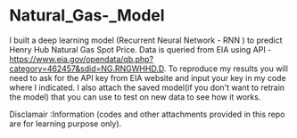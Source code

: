 # Natural_Gas-_Model
I built a deep learning model (Recurrent Neural Network - RNN ) to predict Henry Hub Natural Gas Spot Price. Data is queried from EIA using API - https://www.eia.gov/opendata/qb.php?category=462457&sdid=NG.RNGWHHD.D. To reproduce my results you will need to ask for the API key from EIA website and input your key in my code where I indicated. I also attach the saved model(if you don't want to retrain the model) that you can use to test on new data to see how it works. 

Disclamair :Information (codes and other attachments provided in this repo are for learning purpose only). 
